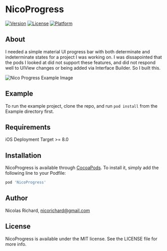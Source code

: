 # NicoProgress

[![Version](https://img.shields.io/cocoapods/v/NicoProgress.svg?style=flat)](http://cocoapods.org/pods/NicoProgress)
[![License](https://img.shields.io/cocoapods/l/NicoProgress.svg?style=flat)](http://cocoapods.org/pods/NicoProgress)
[![Platform](https://img.shields.io/cocoapods/p/NicoProgress.svg?style=flat)](http://cocoapods.org/pods/NicoProgress)

## About

I needed a simple material UI progress bar with both determinate and indeterminate states for a project I was working on. I was dissapointed that the pods I looked at did not support these features, and did not respond well to UIView changes or being added via Interface Builder. So I built this.

![Nico Progress Example Image](http://imgur.com/a/m3ieD.gif "Nico progress in action")

## Example

To run the example project, clone the repo, and run `pod install` from the Example directory first.

## Requirements

iOS Deployment Target >= 8.0

## Installation

NicoProgress is available through [CocoaPods](http://cocoapods.org). To install
it, simply add the following line to your Podfile:

```ruby
pod 'NicoProgress'
```

## Author

Nicolas Richard, nicorichard@gmail.com

## License

NicoProgress is available under the MIT license. See the LICENSE file for more info.
